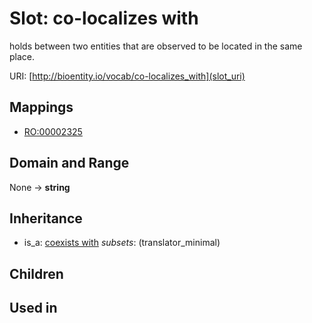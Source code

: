 # Slot: co-localizes with


holds between two entities that are observed to be located in the same place.

URI: [http://bioentity.io/vocab/co-localizes_with](slot_uri)
## Mappings

 * [RO:00002325](http://purl.obolibrary.org/obo/RO_00002325)
## Domain and Range

None -> **string**
## Inheritance

 *  is_a: [coexists with](coexists_with.md) *subsets*: (translator_minimal)
## Children

## Used in

